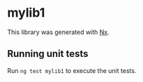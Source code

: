 # mylib1

This library was generated with [Nx](https://nx.dev).

## Running unit tests

Run `ng test mylib1` to execute the unit tests.
